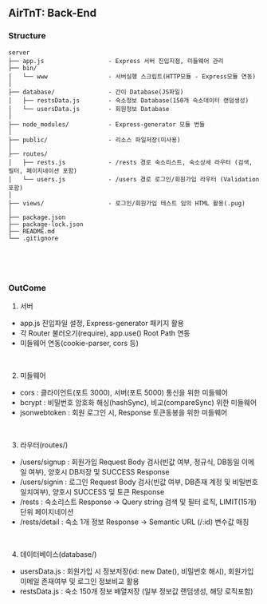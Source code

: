 ## AirTnT: Back-End
### Structure
```
server
├── app.js                  - Express 서버 진입지점, 미들웨어 관리 
├── bin/   
│   └── www                 - 서버실행 스크립트(HTTP모듈 - Express모듈 연동)
│
├── database/               - 간이 Database(JS파일)
│   ├── restsData.js        - 숙소정보 Database(150개 숙소데이터 랜덤생성)
│   └── usersData.js        - 회원정보 Database
│
├── node_modules/           - Express-generator 모듈 번들
│
├── public/                 - 리소스 파일저장(미사용)               
│
├── routes/              
│   ├── rests.js            - /rests 경로 숙소리스트, 숙소상세 라우터 (검색, 필터, 페이지네이션 포함)
│   └── users.js            - /users 경로 로그인/회원가입 라우터 (Validation 포함)
│
├── views/                  - 로그인/회원가입 테스트 임의 HTML 활용(.pug)
│
├── package.json
├── package-lock.json
├── README.md
└── .gitignore



```
<br />

### OutCome
1. 서버
  - app.js 진입파일 설정, Express-generator 패키지 활용
  - 각 Router 불러오기(require), app.use() Root Path 연동
  - 미들웨어 연동(cookie-parser, cors 등)
<br />

2. 미들웨어 
  - cors : 클라이언트(포트 3000), 서버(포트 5000) 통신을 위한 미들웨어
  - bcrypt : 비밀번호 암호화 해싱(hashSync), 비교(compareSync) 위한 미들웨어
  - jsonwebtoken : 회원 로그인 시, Response 토큰동봉을 위한 미들웨어
<br />

3. 라우터(routes/)
  - /users/signup : 회원가입 Request Body 검사(빈값 여부, 정규식, DB동일 이메일 여부), 양호시 DB저장 및 SUCCESS Response
  - /users/signin : 로그인 Request Body 검사(빈값 여부, DB존재 계정 및 비밀번호 일치여부), 양호시 SUCCESS 및 토큰 Response
  - /rests : 숙소리스트 Response -> Query string 검색 및 필터 로직, LIMIT(15개) 단위 페이지네이션
  - /rests/detail : 숙소 1개 정보 Response -> Semantic URL (/:id) 변수값 매칭
<br />

4. 데이터베이스(database/)
  - usersData.js : 회원가입 시 정보저장(id: new Date(), 비밀번호 해시), 회원가입 이메일 존재여부 및 로그인 정보비교 활용
  - restsData.js : 숙소 150개 정보 배열저장 (일부 정보값 랜덤생성, 해당 로직포함)
<br />
